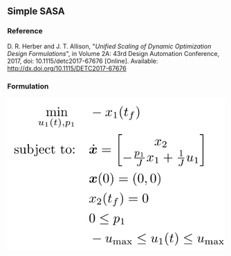 ## Simple SASA

### Reference
D. R. Herber and J. T. Allison, "*Unified Scaling of Dynamic Optimization Design Formulations*", in Volume 2A: 43rd Design Automation Conference, 2017, doi: 10.1115/detc2017-67676 [Online]. Available: http://dx.doi.org/10.1115/DETC2017-67676

### Formulation
![formulation](assets/formulation.svg)

<!-- ### Solution -->